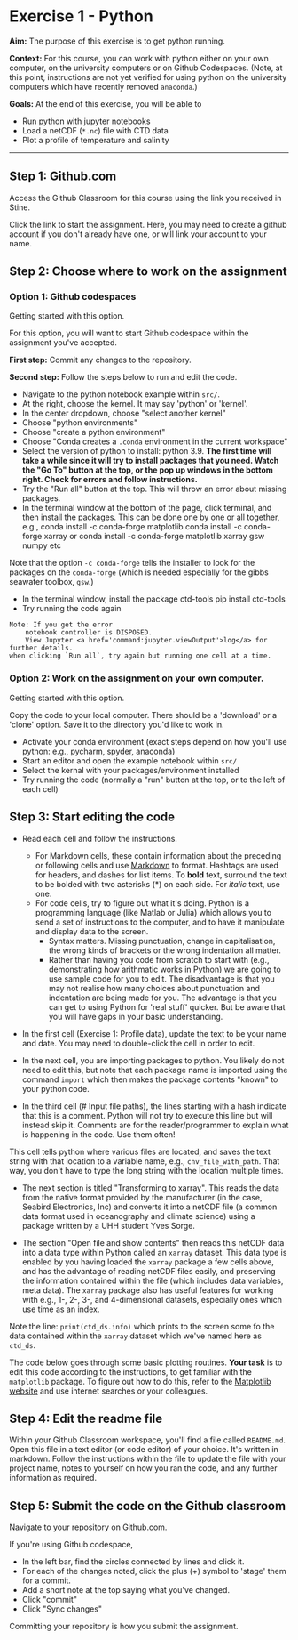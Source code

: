 # Exercise 1 - Python


**Aim:** The purpose of this exercise is to get python running.

**Context:** For this course, you can work with python either on your own computer, on the university computers or on Github Codespaces.  (Note, at this point, instructions are not yet verified for using python on the university computers which have recently removed `anaconda`.)

**Goals:** At the end of this exercise, you will be able to

- Run python with jupyter notebooks 
- Load a netCDF (`*.nc`) file with CTD data
- Plot a profile of temperature and salinity

<hr>

## Step 1: Github.com

Access the Github Classroom for this course using the link you received in Stine.

Click the link to start the assignment.  Here, you may need to create a github account if you don't already have one, or will link your account to your name.

## Step 2: Choose where to work on the assignment

### Option 1: Github codespaces

Getting started with this option.

For this option, you will want to start Github codespace within the assignment you've accepted.

**First step:** Commit any changes to the repository.

**Second step:** Follow the steps below to run and edit the code.


- Navigate to the python notebook example within `src/`.  
- At the right, choose the kernel.  It may say 'python' or 'kernel'.
- In the center dropdown, choose "select another kernel"
- Choose "python environments"
- Choose "create a python environment"
- Choose "Conda creates a `.conda` environment in the current workspace"
- Select the version of python to install: python 3.9. **The first time will take a while since it will try to install packages that you need. Watch the "Go To" button at the top, or the pop up windows in the bottom right.  Check for errors and follow instructions.**
- Try the "Run all" button at the top.  This will throw an error about missing packages. 
- In the terminal window at the bottom of the page, click terminal, and then install the packages.  This can be done one by one or all together, e.g.,
    conda install -c conda-forge matplotlib
    conda install -c conda-forge xarray
or
    conda install -c conda-forge matplotlib xarray gsw numpy
etc

Note that the option `-c conda-forge` tells the installer to look for the packages on the `conda-forge` (which is needed especially for the gibbs seawater toolbox, `gsw`.)
- In the terminal window, install the package ctd-tools
    pip install ctd-tools
- Try running the code again

```{tip}
Note: If you get the error 
    notebook controller is DISPOSED. 
    View Jupyter <a href='command:jupyter.viewOutput'>log</a> for further details.
when clicking `Run all`, try again but running one cell at a time.
```

### Option 2: Work on the assignment on your own computer.

Getting started with this option.

Copy the code to your local computer.  There should be a 'download' or a 'clone' option.  Save it to the directory you'd like to work in.

- Activate your conda environment (exact steps depend on how you'll use python: e.g., pycharm, spyder, anaconda)
- Start an editor and open the example notebook within `src/`
- Select the kernal with your packages/environment installed
- Try running the code (normally a "run" button at the top, or to the left of each cell)

## Step 3: Start editing the code

- Read each cell and follow the instructions.  
    - For Markdown cells, these contain information about the preceding or following cells and use [Markdown](https://www.markdownguide.org) to format.  Hashtags are used for headers, and dashes for list items.  To **bold** text, surround the text to be bolded with two asterisks (*) on each side.  For *italic* text, use one.
    - For code cells, try to figure out what it's doing.  Python is a programming language (like Matlab or Julia) which allows you to send a set of instructions to the computer, and to have it manipulate and display data to the screen.
        - Syntax matters.  Missing punctuation, change in capitalisation, the wrong kinds of brackets or the wrong indentation all matter.
        - Rather than having you code from scratch to start with (e.g., demonstrating how arithmatic works in Python) we are going to use sample code for you to edit.  The disadvantage is that you may not realise how many choices about punctuation and indentation are being made for you.  The advantage is that you can get to using Python for 'real stuff' quicker.  But be aware that you will have gaps in your basic understanding.  

- In the first cell (Exercise 1: Profile data), update the text to be your name and date.  You may need to double-click the cell in order to edit.

- In the next cell, you are importing packages to python.  You likely do not need to edit this, but note that each package name is imported using the command `import` which then makes the package contents "known" to your python code.

- In the third cell (# Input file paths), the lines starting with a hash indicate that this is a comment.  Python will not try to execute this line but will instead skip it.  Comments are for the reader/programmer to explain what is happening in the code.  Use them often!

This cell tells python where various files are located, and saves the text string with that location to a variable name, e.g., `cnv_file_with_path`.  That way, you don't have to type the long string with the location multiple times.

- The next section is titled "Transforming to xarray".  This reads the data from the native format provided by the manufacturer (in the case, Seabird Electronics, Inc) and converts it into a netCDF file (a common data format used in oceanography and climate science) using a package written by a UHH student Yves Sorge.

- The section "Open file and show contents" then reads this netCDF data into a data type within Python called an `xarray` dataset.  This data type is enabled by you having loaded the `xarray` package a few cells above, and has the advantage of reading netCDF files easily, and preserving the information contained within the file (which includes data variables, meta data).  The `xarray` package also has useful features for working with e.g., 1-, 2-, 3-, and 4-dimensional datasets, especially ones which use time as an index.

Note the line: `print(ctd_ds.info)` which prints to the screen some fo the data contained within the `xarray` dataset which we've named here as `ctd_ds`.

The code below goes through some basic plotting routines.  **Your task** is to edit this code according to the instructions, to get familiar with the `matplotlib` package.  To figure out how to do this, refer to the [Matplotlib website](https://matplotlib.org/stable/gallery/index) and use internet searches or your colleagues.

## Step 4: Edit the readme file

Within your Github Classroom workspace, you'll find a file called `README.md`.  Open this file in a text editor (or code editor) of your choice.  It's written in markdown.  Follow the instructions within the file to update the file with your project name, notes to yourself on how you ran the code, and any further information as required.

## Step 5: Submit the code on the Github classroom 

Navigate to your repository on Github.com.  

If you're using Github codespace, 

- In the left bar, find the circles connected by lines and click it.  
- For each of the changes noted, click the plus (+) symbol to 'stage' them for a commit.  
- Add a short note at the top saying what you've changed.
- Click "commit"
- Click "Sync changes"

Committing your repository is how you submit the assignment.